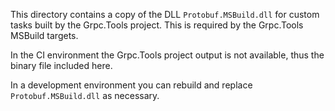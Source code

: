 This directory contains a copy of the DLL `Protobuf.MSBuild.dll` for custom tasks built by the Grpc.Tools project. This is required by the Grpc.Tools MSBuild targets.

In the CI environment the Grpc.Tools project output is not available, thus the binary file included here.

In a development environment you can rebuild and replace `Protobuf.MSBuild.dll` as necessary.
